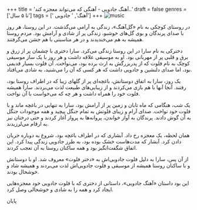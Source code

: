 +++
title = 'آهنگ جادویی - آهنگی که می‌تواند معجزه کند..'
draft = false
genres = ['تا ۵ سال']
tags = [' آهنگ', ' جادویی']
+++
![music](/90.Music.jpg)

در روستای کوچکی به نام «گل‌آهنگ»، زندگی به آرامی می‌گذشت. در این روستا، هر روز با صدای پرندگان و بوی گل‌های خوشبو، زندگی پر از شادی و آرامش بود. مردم روستا همیشه به هم می‌خندیدند و در هر مناسبتی با هم جشن می‌گرفتند.

دخترکی به نام سارا در این روستا زندگی می‌کرد. سارا دختری با چشمان پر از زرق و برق و قلبی پر از مهربانی بود. او به موسیقی علاقه داشت و هر روز با یک ساز موسیقی کوچک به نام فلوت که از پدربزرگش به ارث برده بود، می‌نواخت. آن فلوت بسیار قدیمی بود، اما صدای دلنشین و جادویی داشت که هر کسی که آن را می‌شنید، به شادی می‌افتاد.

یک روز، سارا به اتفاق دوستانش، باغچه‌ای پر از گلهای زیبا که در اطراف روستا بود، رفتند. آنجا آنها با هم بازی می‌کردند و از زیبایی‌های طبیعت لذت می‌بردند. سارا همیشه فلوت خود را همراه داشت و هر چه که می‌خواست با آن نواخت.

یک شب، هنگامی که ماه تابان و زمین پر از آرامش بود، سارا به تنهایی در باغچه ماند و با فلوت خود نواخت. صدای آرام و زیبای فلوتش به تمام جنگل پیچید و همه موجودات جنگل به آن گوش دادند. پرندگان به آواز خواندن، پروانه‌ها به پرواز آغاز کردند و حتی درختان نیز به ارقام می‌لرزیدند.

همان لحظه، یک معجزه رخ داد. آبشاری که در اطراف باغچه بود، شروع به دوباره جریان دادن کرد. آبشار که مدت‌هاست خشک بوده بود، به طرز جادویی زندگی پیدا کرد. این اتفاق شگفت‌انگیز بود و همه ساکنان روستا به آن تعجب کردند.

از آن پس، سارا به دلیل فلوت جادویی‌اش به «دختر فلوت» معروف شد. او با دوستانش و با ساکنان روستا همیشه از موسیقی و فلوت جادویی‌اش لذت می‌بردند و همیشه شاد و خوشحال بودند.

این بود داستان «آهنگ جادویی»، داستانی از دختری که با فلوت جادویی خود معجزه‌هایی ایجاد کرد و همه را به شادی و خوشحالی وصل کرد.

پایان